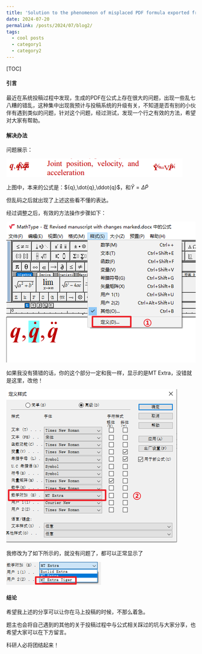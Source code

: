 ```yaml
---
title: 'Solution to the phenomenon of misplaced PDF formula exported from Elsevier's manuscript submission system'
date: 2024-07-20
permalink: /posts/2024/07/blog2/
tags:
  - cool posts
  - category1
  - category2
---
```




[TOC]

#### 引言

最近在系统投稿过程中发现，生成的PDF在公式上存在很大的问题，出现一些乱七八糟的错乱，这种集中出现我预计与投稿系统的升级有关，不知道是否有别的小伙伴有遇到类似的问题，针对这个问题，经过测试，发现一个行之有效的方法，希望对大家有帮助。

#### 解决办法

问题展示：

![image-20240512123552552-1715488561228-1](../images/image-20240512123552552-1715488561228-1.png)



上图中，本来的公式是：${q},\dot{q},\ddot{q}$，和$\widetilde{Y}=\Delta\widetilde{P}$

但乱码之后就出现了上述这些看不懂的表达。

经过调整之后，有效的方法操作步骤如下：

![image](../images/image-20240512124148492-1715488910364-3.png)

如果我没有猜错的话，你的这个部分一定和我一样，显示的是MT Extra，没错就是这里，改他！

![image-20240512124240576](../images/image-20240512124240576-1715488961936-5-1738379251440-6.png)

我修改为了如下所示的，就没有问题了，都可以正常显示了

![image](../images/image-20240512124401496-1715489044040-7.png)



#### 结论

希望我上述的分享可以让你在马上投稿的时候，不那么着急。

题主也会将自己遇到的其他的关于投稿过程中与公式相关踩过的坑与大家分享，也希望大家可以在下方留言。

科研人必将团结起来！

